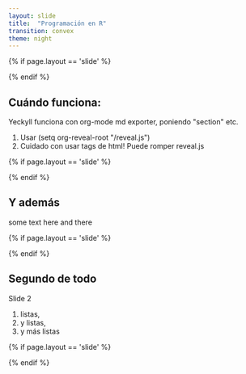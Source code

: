 ```yaml
---
layout: slide
title:  "Programación en R"
transition: convex
theme: night
---
```


{% if page.layout == 'slide' %} 
<section data-markdown>
{% endif %}


# Cuándo funciona:

Yeckyll funciona con org-mode md exporter, poniendo "section" etc.

1.  Usar (setq org-reveal-root "/reveal.js")
2.  Cuidado con usar tags de html! Puede romper reveal.js

{% if page.layout == 'slide' %} 
</section>
<section data-markdown>
{% endif %}


## Y además

some text here and there

{% if page.layout == 'slide' %} 
</section>
<section data-markdown>
{% endif %}


# Segundo de todo

Slide 2

1.  listas,
2.  y listas,
3.  y más listas

{% if page.layout == 'slide' %} 
</section>
{% endif %}

